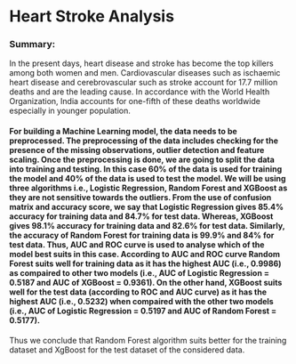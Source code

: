 # Heart Stroke Analysis
### Summary:
In the present days, heart disease and stroke has become the top killers among both women and men. Cardiovascular diseases such as ischaemic heart disease and cerebrovascular such as stroke account for 17.7 million deaths and are the leading cause. In accordance with the World Health Organization, India accounts for one-fifth of these deaths worldwide especially in younger population. 

#### For building a Machine Learning model, the data needs to be preprocessed. The preprocessing of the data includes checking for the presence of the missing observations, outlier detection and feature scaling.  Once the preprocessing is done, we are going to split the data into training and testing. In this case 60% of the data is used for training the model and 40% of the data is used to test the model. We will be using three algorithms i.e., Logistic Regression, Random Forest and XGBoost as they are not sensitive towards the outliers. From the use of confusion matrix and accuracy score, we say that Logistic Regression gives 85.4% accuracy for training data and 84.7% for test data. Whereas, XGBoost gives 98.1% accuracy for training data and 82.6% for test data. Similarly, the accuracy of Random Forest for training data is 99.9% and 84% for test data.  Thus, AUC and ROC curve is used to analyse which of the model best suits in this case. According to AUC and ROC curve Random Forest suits well for training data as it has the highest AUC (i.e., 0.9986) as compaired to other two models (i.e., AUC of Logistic Regression = 0.5187 and AUC of XGBoost = 0.9361). On the other hand, XGBoost suits well for the test data (according to ROC and AUC curve) as it has the highest AUC (i.e., 0.5232) when compaired with the other two models (i.e., AUC of Logistic Regression = 0.5197 and AUC of Random Forest = 0.5177).
Thus we conclude that Random Forest algorithm suits better for the training dataset and XgBoost for the test dataset of the considered data.

